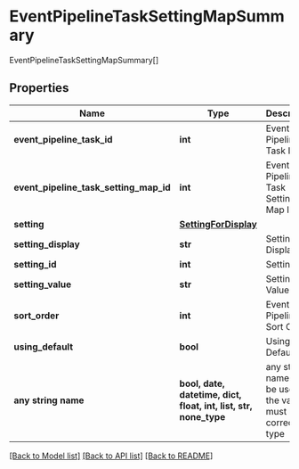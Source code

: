 # EventPipelineTaskSettingMapSummary

EventPipelineTaskSettingMapSummary[]

## Properties
Name | Type | Description | Notes
------------ | ------------- | ------------- | -------------
**event_pipeline_task_id** | **int** | Event Pipeline Task ID | [optional] 
**event_pipeline_task_setting_map_id** | **int** | Event Pipeline Task Setting Map ID | [optional] 
**setting** | [**SettingForDisplay**](SettingForDisplay.md) |  | [optional] 
**setting_display** | **str** | Setting Display | [optional] 
**setting_id** | **int** | Setting ID | [optional] 
**setting_value** | **str** | Setting Value | [optional] 
**sort_order** | **int** | Event Pipeline Sort Order | [optional] 
**using_default** | **bool** | Using Default | [optional] 
**any string name** | **bool, date, datetime, dict, float, int, list, str, none_type** | any string name can be used but the value must be the correct type | [optional]

[[Back to Model list]](../README.md#documentation-for-models) [[Back to API list]](../README.md#documentation-for-api-endpoints) [[Back to README]](../README.md)



